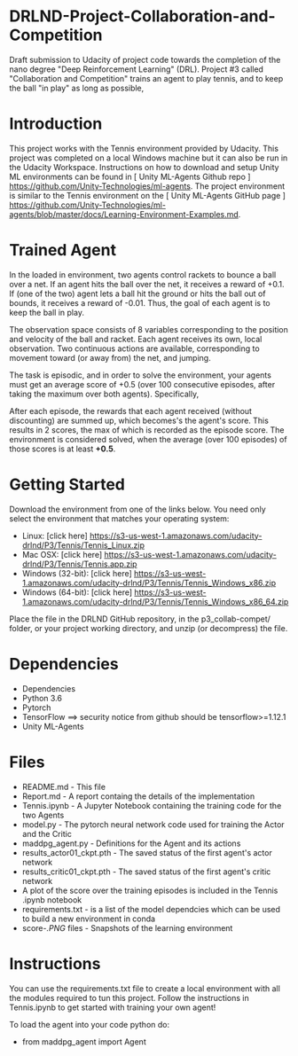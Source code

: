 # DRLND-Project-Collaboration-and-Competition

Draft submission to Udacity of project code towards the completion of the nano degree "Deep Reinforcement Learning" (DRL). Project #3 called "Collaboration and Competition" trains an agent to play tennis,  and to keep the ball "in play" as long as possible,

# Introduction

This project works with the Tennis environment provided by Udacity.  This project was completed on a local Windows machine but it can also be run in the Udacity Workspace. Instructions on how to download and setup Unity ML environments can be found in [ Unity ML-Agents Github repo ] https://github.com/Unity-Technologies/ml-agents. The project environment is similar to the Tennis environment on the [ Unity ML-Agents GitHub page ] https://github.com/Unity-Technologies/ml-agents/blob/master/docs/Learning-Environment-Examples.md.

# Trained Agent

In the loaded in environment, two agents control rackets to bounce a ball over a net. If an agent hits the ball over the net, it receives a reward of +0.1. If (one of the two) agent lets a ball hit the ground or hits the ball out of bounds, it receives a reward of -0.01. Thus, the goal of each agent is to keep the ball in play.

The observation space consists of 8 variables corresponding to the position and velocity of the ball and racket. Each agent receives its own, local observation. Two continuous actions are available, corresponding to movement toward (or away from) the net, and jumping.

The task is episodic, and in order to solve the environment, your agents must get an average score of +0.5 (over 100 consecutive episodes, after taking the maximum over both agents). Specifically,

After each episode, the rewards that each agent received (without discounting) are summed up, which becomes's the agent's score. This results in 2 scores, the max of which is recorded as the episode score.  The environment is considered solved, when the average (over 100 episodes) of those scores is at least **+0.5**.

# Getting Started
Download the environment from one of the links below. You need only select the environment that matches your operating system:

- Linux: [click here] https://s3-us-west-1.amazonaws.com/udacity-drlnd/P3/Tennis/Tennis_Linux.zip
- Mac OSX: [click here] https://s3-us-west-1.amazonaws.com/udacity-drlnd/P3/Tennis/Tennis.app.zip
- Windows (32-bit): [click here] https://s3-us-west-1.amazonaws.com/udacity-drlnd/P3/Tennis/Tennis_Windows_x86.zip
- Windows (64-bit): [click here] https://s3-us-west-1.amazonaws.com/udacity-drlnd/P3/Tennis/Tennis_Windows_x86_64.zip

Place the file in the DRLND GitHub repository, in the p3_collab-compet/ folder, or your project working directory, and unzip (or decompress) the file.

# Dependencies

- Dependencies
- Python 3.6
- Pytorch
- TensorFlow ==> security notice from github should be tensorflow>=1.12.1
- Unity ML-Agents

# Files

- README.md - This file
- Report.md - A report containg the details of the implementation
- Tennis.ipynb - A Jupyter Notebook containing the training code for the two Agents
- model.py - The pytorch neural network code used for training the Actor and the Critic 
- maddpg_agent.py - Definitions for the Agent and its actions
- results_actor01_ckpt.pth - The saved status of the first agent's actor network
- results_critic01_ckpt.pth - The saved status of the first agent's critic network
- A plot of the score over the training episodes is included in the Tennis .ipynb notebook
- requirements.txt - is a list of the model dependcies which can be used to build a new environment in conda
- score-*.PNG* files - Snapshots of the learning environment

# Instructions

You can use the requirements.txt file to create a local environment with all the modules required to tun this project.
Follow the instructions in Tennis.ipynb to get started with training your own agent!

To load the agent into your code python do: 
- from maddpg_agent import Agent

